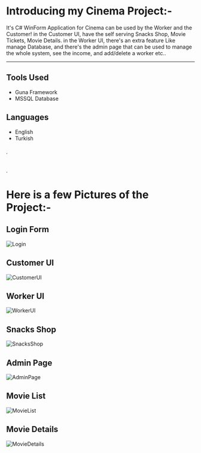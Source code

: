 # Introducing my Cinema Project:-
It's C# WinForm Application for Cinema can be used by the Worker and the Customer! in the Customer UI, have the self serving Snacks Shop, Movie Tickets, Movie Details. in the Worker UI, there's an extra feature Like manage Database, and there's the admin page that can be used to manage the whole system, see the income, and add/delete a worker etc..
_______________________________________________________
## Tools Used
- Guna Framework
- MSSQL Database

## Languages
- English
- Turkish

###### .

###### .
# Here is a few Pictures of the Project:-


## Login Form 
![Login](https://user-images.githubusercontent.com/81382692/215167364-d469deac-3dd8-42d2-8e74-dc222189f24c.jpg)

## Customer UI
![CustomerUI](https://user-images.githubusercontent.com/81382692/215167997-94c4fecf-e132-41e1-a787-4e84d4089418.jpg)

## Worker UI
![WorkerUI](https://user-images.githubusercontent.com/81382692/215168153-7f52f4bf-be81-4684-8df9-206f86dd74bb.jpg)

## Snacks Shop
![SnacksShop](https://user-images.githubusercontent.com/81382692/215168333-8b0d65c9-039d-4985-b2ed-7d37fa94bbe0.jpg)

## Admin Page
![AdminPage](https://user-images.githubusercontent.com/81382692/215168413-4808fa6b-d133-4f59-af73-62fcae183ba7.jpg)

## Movie List
![MovieList](https://user-images.githubusercontent.com/81382692/215168484-f510083f-adef-404f-933b-5ea04712105d.jpg)

## Movie Details
![MovieDetails](https://user-images.githubusercontent.com/81382692/215168561-1bb4b16e-6824-405c-87f6-0ac0d55b013a.jpg)

